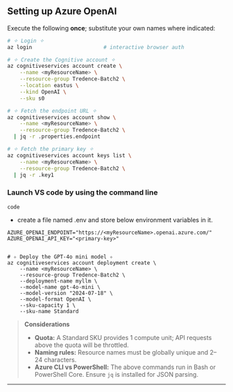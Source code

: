 ## Setting up Azure OpenAI

Execute the following **once**; substitute your own names where indicated:

```bash
# ✧ Login ✧
az login                       # interactive browser auth

# ✧ Create the Cognitive account ✧
az cognitiveservices account create \
    --name <myResourceName> \
    --resource-group Tredence-Batch2 \
    --location eastus \
    --kind OpenAI \
    --sku s0

# ✧ Fetch the endpoint URL ✧
az cognitiveservices account show \
    --name <myResourceName> \
    --resource-group Tredence-Batch2 \
  | jq -r .properties.endpoint

# ✧ Fetch the primary key ✧
az cognitiveservices account keys list \
    --name <myResourceName> \
    --resource-group Tredence-Batch2 \
  | jq -r .key1

```


### Launch VS code by using the command line
```
code
```

- create a file named .env and store below environment variables in it.

```
AZURE_OPENAI_ENDPOINT="https://<myResourceName>.openai.azure.com/"
AZURE_OPENAI_API_KEY="<primary‑key>"

```


```

# ✧ Deploy the GPT‑4o mini model ✧
az cognitiveservices account deployment create \
    --name <myResourceName> \
    --resource-group Tredence-Batch2 \
    --deployment-name myllm \
    --model-name gpt-4o-mini \
    --model-version "2024-07-18" \
    --model-format OpenAI \
    --sku-capacity 1 \
    --sku-name Standard
```

> **Considerations**
>
> * **Quota:** A Standard SKU provides 1 compute unit; API requests above the quota will be throttled.
> * **Naming rules:** Resource names must be globally unique and 2–24 characters.
> * **Azure CLI vs PowerShell:** The above commands run in Bash or PowerShell Core. Ensure `jq` is installed for JSON parsing.

---